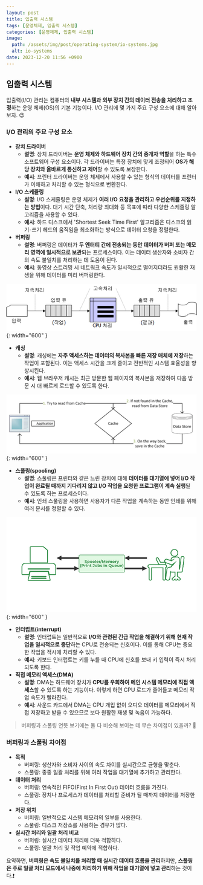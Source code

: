 ```yaml
---
layout: post
title: 입출력 시스템
tags: [운영체제, 입출력 시스템]
categories: [운영체제, 입출력 시스템]
image:
  path: /assets/img/post/operating-system/io-systems.jpg
  alt: io-systems
date: 2023-12-20 11:56 +0900
---
```


## 입출력 시스템

입출력(I/O) 관리는 컴퓨터의 **내부 시스템과 외부 장치 간의 데이터 전송을 처리하고 조정**하는 운영 체제(OS)의 기본 기능이다. I/O 관리에 몇 가지 주요 구성 요소에 대해 알아보자. 😉

### I/O 관리의 주요 구성 요소

- **장치 드라이버**
  - **설명**: 장치 드라이버는 **운영 체제와 하드웨어 장치 간의 중개자 역할**을 하는 특수 소프트웨어 구성 요소이다. 각 드라이버는 특정 장치에 맞게 조정되어 **OS가 해당 장치와 올바르게 통신하고 제어**할 수 있도록 보장한다.
  - **예시**: 프린터 드라이버는 운영 체제에서 사용할 수 있는 형식의 데이터를 프린터가 이해하고 처리할 수 있는 형식으로 변환한다.
- **I/O 스케줄링**
  - **설명**: I/O 스케줄링은 운영 체제가 **여러 I/O 요청을 관리하고 우선순위를 지정하는 방법**이다. 대기 시간 단축, 처리량 최대화 등 목표에 따라 다양한 스케줄링 알고리즘을 사용할 수 있다.
  - **예시**: 하드 디스크에서 'Shortest Seek Time First' 알고리즘은 디스크의 읽기-쓰기 헤드의 움직임을 최소화하는 방식으로 데이터 요청을 정렬한다.
- **버퍼링**
  - **설명**: 버퍼링은 데이터가 **두 엔터티 간에 전송되는 동안 데이터가 버퍼 또는 메모리 영역에 일시적으로 보관**되는 프로세스이다. 이는 데이터 생산자와 소비자 간의 속도 불일치를 처리하는 데 도움이 된다.
  - **예시**: 동영상 스트리밍 시 네트워크 속도가 일시적으로 떨어지더라도 원활한 재생을 위해 데이터를 미리 버퍼링한다.

![buffering](/assets/img/post/operating-system/buffering.png){: width="600" }

- **캐싱**
  - **설명**: 캐싱에는 **자주 액세스하는 데이터의 복사본을 빠른 저장 매체에 저장**하는 작업이 포함된다. 이는 액세스 시간을 크게 줄이고 전반적인 시스템 효율성을 향상시킨다.
  - **예시**: 웹 브라우저 캐시는 최근 방문한 웹 페이지의 복사본을 저장하여 다음 방문 시 더 빠르게 로드할 수 있도록 한다.

![cache](/assets/img/post/operating-system/cache.webp){: width="600" }

- **스풀링(spooling)**
  - **설명**: 스풀링은 프린터와 같은 느린 장치에 대해 **데이터를 대기열에 넣어 I/O 작업이 완료될 때까지 기다리지 않고 I/O 작업을 요청한 프로그램이 계속 실행**될 수 있도록 하는 프로세스이다.
  - **예시**: 인쇄 스풀링을 사용하면 사용자가 다른 작업을 계속하는 동안 인쇄를 위해 여러 문서를 정렬할 수 있다.

![spooling](/assets/img/post/operating-system/spooling.png){: width="600" }

- **인터럽트(interrupt)**
  - **설명**: 인터럽트는 일반적으로 **I/O와 관련된 긴급 작업을 해결하기 위해 현재 작업을 일시적으로 중단**하는 CPU로 전송되는 신호이다. 이를 통해 CPU는 중요한 작업을 적시에 처리할 수 있다.
  - **예시**: 키보드 인터럽트는 키를 누를 때 CPU에 신호를 보내 키 입력이 즉시 처리되도록 한다.
- **직접 메모리 액세스(DMA)**
  - **설명**: DMA는 하드웨어 장치가 **CPU를 우회하여 메인 시스템 메모리에 직접 액세스**할 수 있도록 하는 기능이다. 이렇게 하면 CPU 로드가 줄어들고 메모리 작업 속도가 빨라진다.
  - **예시**: 사운드 카드에서 DMA는 CPU 개입 없이 오디오 데이터를 메모리에서 직접 저장하고 받을 수 있으므로 보다 원활한 재생 및 녹음이 가능하다.

> 버퍼링과 스풀링 언뜻 보기에는 둘 다 비슷해 보이는 데 무슨 차이점이 있을까? 🧐

### 버퍼링과 스풀링 차이점

- **목적**
  - 버퍼링: 생산자와 소비자 사이의 속도 차이를 실시간으로 균형을 맞춘다.
  - 스풀링: 종종 일괄 처리를 위해 여러 작업을 대기열에 추가하고 관리한다.
- **데이터 처리**
  - 버퍼링: 연속적인 FIFO(First In First Out) 데이터 흐름을 가진다.
  - 스풀링: 장치나 프로세스가 데이터를 처리할 준비가 될 때까지 데이터를 저장한다.
- **저장 위치**
  - 버퍼링: 일반적으로 시스템 메모리의 일부를 사용한다.
  - 스풀링: 디스크 저장소를 사용하는 경우가 많다.
- **실시간 처리와 일괄 처리 비교**
  - 버퍼링: 실시간 데이터 처리에 더욱 적합하다.
  - 스풀링: 일괄 처리 및 작업 예약에 적합하다.

요약하면, **버퍼링은 속도 불일치를 처리할 때 실시간 데이터 흐름을 관리**하지만, **스풀링은 주로 일괄 처리 모드에서 나중에 처리하기 위해 작업을 대기열에 넣고 관리**하는 것이다.❗️

